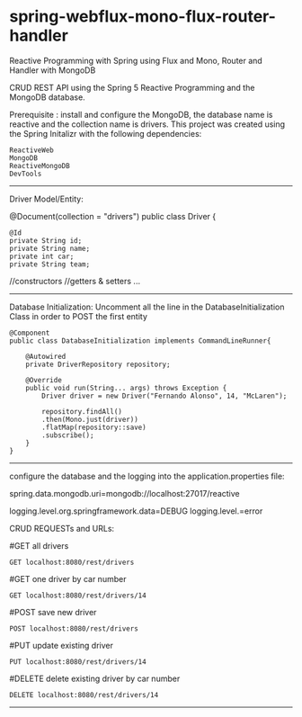 # spring-webflux-mono-flux-router-handler
Reactive Programming with Spring using Flux and Mono, Router and Handler with MongoDB

CRUD REST API using the Spring 5 Reactive Programming and the MongoDB database.

Prerequisite : install and configure the MongoDB, the database name is reactive and the collection name is drivers.
This project was created using the Spring Initalizr with the following dependencies:

	ReactiveWeb
	MongoDB
	ReactiveMongoDB
	DevTools

_______________________
Driver Model/Entity:

@Document(collection = "drivers")
public class Driver {
	
	@Id
	private String id;
	private String name;
	private int car;
	private String team;
  
  //constructors 
  //getters & setters
  ...

________________________

Database Initialization:
Uncomment all the line in the DatabaseInitialization Class in order to POST the first entity

	@Component
	public class DatabaseInitialization implements CommandLineRunner{

		@Autowired
		private DriverRepository repository;

		@Override
		public void run(String... args) throws Exception {
			Driver driver = new Driver("Fernando Alonso", 14, "McLaren");

			repository.findAll()
			.then(Mono.just(driver))
			.flatMap(repository::save)
			.subscribe();
		}
	}

_______________________

configure the database and the logging into the application.properties file:

spring.data.mongodb.uri=mongodb://localhost:27017/reactive

logging.level.org.springframework.data=DEBUG
logging.level.=error

CRUD REQUESTs and URLs:

#GET all drivers

	GET localhost:8080/rest/drivers   

#GET one driver by car number

	GET localhost:8080/rest/drivers/14
	
#POST save new driver

	POST localhost:8080/rest/drivers
	
#PUT  update existing driver

	PUT localhost:8080/rest/drivers/14
	
#DELETE delete existing driver by car number

	DELETE localhost:8080/rest/drivers/14
	

______________________
